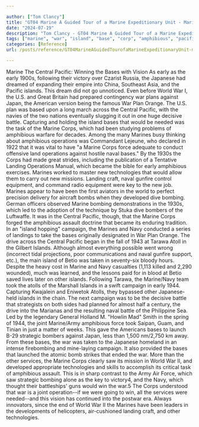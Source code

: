 ```yaml
---

author: ["Tom Clancy"]
title: "GT04 Marine A Guided Tour of a Marine Expeditionary Unit - Marine_split_016.html"
date: "2024-07-19"
description: "Tom Clancy - GT04 Marine A Guided Tour of a Marine Expeditionary Unit"
tags: ["marine", "war", "island", "base", "corp", "amphibious", "pacific", "central", "early", "world", "plan", "navy", "operation", "naval", "landing", "campaign", "battle", "would", "force", "new", "technology", "bombing", "atoll", "vision", "following"]
categories: [Reference]
url: /posts/reference/GT04MarineAGuidedTourofaMarineExpeditionaryUnit-marinesplit016html

---
```



Marine
The Central Pacific: Winning the Bases with Vision
As early as the early 1900s, following their victory over Czarist Russia, the Japanese had dreamed of expanding their empire into China, Southeast Asia, and the Pacific islands. This dream did not go unnoticed. Even before World War I, the U.S. and Great Britain had prepared contingency war plans against Japan, the American version being the famous War Plan Orange. The U.S. plan was based upon a long march across the Central Pacific, with the navies of the two nations eventually slugging it out in one huge decisive battle. Capturing and holding the island bases that would be needed was the task of the Marine Corps, which had been studying problems of amphibious warfare for decades.
Among the many Marines busy thinking about amphibious operations was Commandant Lejeune, who declared in 1922 that it was vital to have "a Marine Corps force adequate to conduct offensive land operations against hostile naval bases." By the 1930s the Corps had made great strides, including the publication of a Tentative Landing Operations Manual, which became the bible for early amphibious exercises. Marines worked to master new technologies that would allow them to carry out new missions. Landing craft, naval gunfire control equipment, and command radio equipment were key to the new job. Marines appear to have been the first aviators in the world to perfect precision delivery for aircraft bombs when they developed dive bombing. German officers observed Marine bombing demonstrations in the 1930s, which led to the adoption of the technique by Stuka dive bombers of the Luftwaffe.
It was in the Central Pacific, though, that the Marine Corps forged the amphibious assault doctrine that became its enduring tradition. In an "island hopping" campaign, the Marines and Navy conducted a series of landings to take the bases originally designated in War Plan Orange. The drive across the Central Pacific began in the fall of 1943 at Tarawa Atoll in the Gilbert Islands. Although almost everything possible went wrong (incorrect tidal projections, poor communications and naval gunfire support, etc.), the main island of Betio was taken in seventy-six bloody hours. Despite the heavy cost in Marine and Navy casualties (1,113 killed and 2,290 wounded), much was learned, and the lessons paid for in blood at Betio saved lives later on other islands. Following Tarawa, the Marine/Navy team took the atolls of the Marshall Islands in a swift campaign in early 1944. Capturing Kwajalein and Eniwetok Atolls, they bypassed other Japanese-held islands in the chain.
The next campaign was to be the decisive battle that strategists on both sides had planned for almost half a century, the drive into the Marianas and the resulting naval battle of the Philippine Sea. Led by the legendary General Holland M. "Howlin Mad" Smith in the spring of 1944, the joint Marine/Army amphibious force took Saipan, Guam, and Tinian in just a matter of weeks. This gave the Americans bases to launch B-29 strategic bombers against Japan, less than 1,500 nm/2,750 km away. From these bases, the war was taken to the Japanese homeland in an intense firebombing and mine-laying campaign. It also provided the bases that launched the atomic bomb strikes that ended the war.
More than the other services, the Marine Corps clearly saw its mission in World War II, and developed appropriate technologies and skills to accomplish its critical task of amphibious assault. This is in sharp contrast to the Army Air Force, which saw strategic bombing alone as the key to victory4, and the Navy, which thought their battleships' guns would win the war.5 The Corps understood that war is a joint operation--if we were going to win, all the services were needed--and this vision has continued into the postwar era. Always innovators, since the end of World War II the Marines have been leaders in the developments of helicopters, air-cushioned landing craft, and other technologies.
